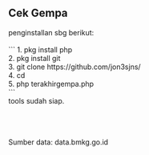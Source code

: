 <h2>Cek Gempa</h2>
penginstallan sbg berikut:<br>
<br>
```
1. pkg install php<br>
2. pkg install git<br>
3. git clone https://github.com/jon3sjns/<br>
4. cd <br>
5. php terakhirgempa.php<br>
```
<br>
tools sudah siap.<br>
<br>
<br>
<br>
<p>Sumber data: data.bmkg.go.id</p>
